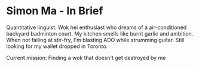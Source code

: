 # Simon Ma - In Brief

Quantitative linguist. Wok hei enthusiast who dreams of a air-conditioned backyard badminton court. My kitchen smells like burnt garlic and ambition. When not failing at stir-fry, I'm blasting ADO while strumming guitar. Still looking for my wallet dropped in Toronto.

Current mission: Finding a wok that doesn't get destroyed by me

